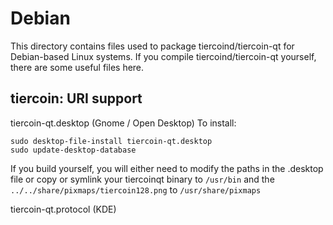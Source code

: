
Debian
====================
This directory contains files used to package tiercoind/tiercoin-qt
for Debian-based Linux systems. If you compile tiercoind/tiercoin-qt yourself, there are some useful files here.

## tiercoin: URI support ##


tiercoin-qt.desktop  (Gnome / Open Desktop)
To install:

	sudo desktop-file-install tiercoin-qt.desktop
	sudo update-desktop-database

If you build yourself, you will either need to modify the paths in
the .desktop file or copy or symlink your tiercoinqt binary to `/usr/bin`
and the `../../share/pixmaps/tiercoin128.png` to `/usr/share/pixmaps`

tiercoin-qt.protocol (KDE)

